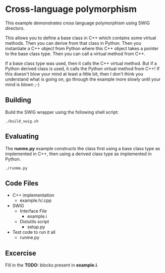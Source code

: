 # Cross-language polymorphism
This example demonstrates cross language polymorphism using SWIG directors.  

This allows you to define a base class in C++ which contains some virtual methods.  Then you can
derive from that class in Python.  Then you instantiate a C++ object from Python where this C++
object takes a pointer to the base class type.  Then you can call a virtual method from C++.

If a base class type was used, then it calls the C++ virtual method.  But if a Python derived class
is used, it calls the Python virtual method from C++!  If this doesn't blow your mind at least a 
little bit, then I don't think you understand what is going on, go through the example more
slowly until your mind is blown ;-)


## Building
Build the SWIG wrapper using the following shell script:

    ./build_swig.sh

## Evaluating
The **runme.py** example constructs the class first using a base class type as implemented in C++, then
using a derived class type as implemented in Python.

    ./runme.py

## Code Files
* C++ implementation
    * example.h/.cpp
* SWIG
    * Interface File
        * example.i
    * Distutils script
        * setup.py
* Test code to run it all
    * runme.py
    
## Excercise
Fill in the **TODO:** blocks present in **example.i**.
